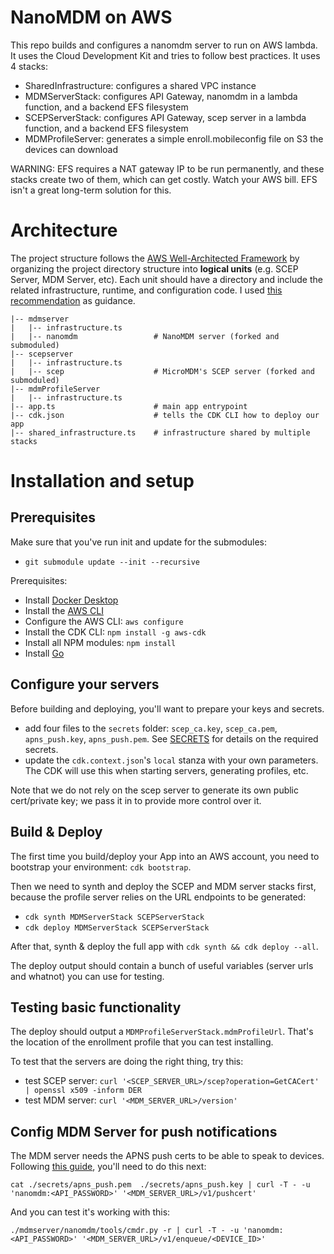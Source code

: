 NanoMDM on AWS
=====================

This repo builds and configures a nanomdm server to run on AWS lambda. It uses the Cloud Development Kit and tries to follow best practices. It uses 4 stacks:
- SharedInfrastructure: configures a shared VPC instance
- MDMServerStack: configures API Gateway, nanomdm in a lambda function, and a backend EFS filesystem
- SCEPServerStack: configures API Gateway, scep server in a lambda function, and a backend EFS filesystem
- MDMProfileServer: generates a simple enroll.mobileconfig file on S3 the devices can download

WARNING: EFS requires a NAT gateway IP to be run permanently, and these stacks create two of them, which can get costly. Watch your AWS bill. EFS isn't a great long-term solution for this.

# Architecture

The project structure follows the [AWS Well-Architected Framework](https://docs.aws.amazon.com/wellarchitected/latest/framework/welcome.html) by organizing the project directory structure into **logical units** (e.g. SCEP Server, MDM Server, etc). Each unit should have a directory and include the related infrastructure, runtime, and configuration code. I used [this recommendation](https://aws.amazon.com/blogs/developer/recommended-aws-cdk-project-structure-for-python-applications/) as guidance.

```
|-- mdmserver
|   |-- infrastructure.ts
|   |-- nanomdm                 # NanoMDM server (forked and submoduled)
|-- scepserver
|   |-- infrastructure.ts
|   |-- scep                    # MicroMDM's SCEP server (forked and submoduled)
|-- mdmProfileServer
|   |-- infrastructure.ts
|-- app.ts                      # main app entrypoint
|-- cdk.json                    # tells the CDK CLI how to deploy our app
|-- shared_infrastructure.ts    # infrastructure shared by multiple stacks

```


# Installation and setup

## Prerequisites

Make sure that you've run init and update for the submodules:
- `git submodule update --init --recursive`

Prerequisites:
- Install [Docker Desktop](https://docs.docker.com/desktop/mac/install/)
- Install the [AWS CLI](https://docs.aws.amazon.com/cli/latest/userguide/getting-started-install.html)
- Configure the AWS CLI: `aws configure`
- Install the CDK CLI: `npm install -g aws-cdk`
- Install all NPM modules: `npm install`
- Install [Go](https://go.dev/doc/install)


## Configure your servers

Before building and deploying, you'll want to prepare your keys and secrets.
- add four files to the `secrets` folder: `scep_ca.key`, `scep_ca.pem`, `apns_push.key`, `apns_push.pem`. See [SECRETS](secrets/SECRETS.md) for details on the required secrets.
- update the `cdk.context.json`'s `local` stanza with your own parameters. The CDK will use this when starting servers, generating profiles, etc.

Note that we do not rely on the scep server to generate its own public cert/private key; we pass it in to provide more control over it.


## Build & Deploy

The first time you build/deploy your App into an AWS account, you need to bootstrap your environment: `cdk bootstrap`. 

Then we need to synth and deploy the SCEP and MDM server stacks first, because the profile server relies on the URL endpoints to be generated:
- `cdk synth MDMServerStack SCEPServerStack`
- `cdk deploy MDMServerStack SCEPServerStack`

After that, synth & deploy the full app with `cdk synth && cdk deploy --all`.

The deploy output should contain a bunch of useful variables (server urls and whatnot) you can use for testing.

## Testing basic functionality

The deploy should output a `MDMProfileServerStack.mdmProfileUrl`. That's the location of the enrollment profile that you can test installing.

To test that the servers are doing the right thing, try this:
- test SCEP server: `curl '<SCEP_SERVER_URL>/scep?operation=GetCACert' | openssl x509 -inform DER`
- test MDM server: `curl '<MDM_SERVER_URL>/version'`


## Config MDM Server for push notifications

The MDM server needs the APNS push certs to be able to speak to devices. Following [this guide](https://github.com/micromdm/nanomdm/blob/main/docs/quickstart.md), you'll need to do this next:

`cat ./secrets/apns_push.pem  ./secrets/apns_push.key | curl -T - -u 'nanomdm:<API_PASSWORD>' '<MDM_SERVER_URL>/v1/pushcert'`

And you can test it's working with this:

`./mdmserver/nanomdm/tools/cmdr.py -r | curl -T - -u 'nanomdm:<API_PASSWORD>' '<MDM_SERVER_URL>/v1/enqueue/<DEVICE_ID>'`

